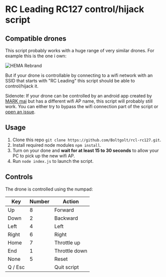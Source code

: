 # RC Leading RC127 control/hijack script
## Compatible drones

This script probably works with a huge range of very similar drones. For example this is the one i own:

![HEMA Rebrand](http://i.imgur.com/qv9uDMw.png)

But if your drone is controllable by connecting to a wifi network with an SSID that starts with "RC Leading" this script should be able to control/hijack it.

Sidenote: If your drone can be controlled by an android app created by [MARK mai](https://play.google.com/store/apps/developer?id=MARK%20mai) but has a different wifi AP name, this script will probably still work. You can either try to bypass the wifi connection part of the script or [open an issue](https://github.com/Boltgolt/rcl-rc127/issues/new).

## Usage

1. Clone this repo `git clone https://github.com/Boltgolt/rcl-rc127.git`.
2. Install required node modules `npm install`.
3. Turn on your done and **wait for at least 15 to 30 seconds** to allow your PC to pick up the new wifi AP.
4. Run `node index.js` to launch the script.

## Controls

The drone is controlled using the numpad:

Key     | Number | Action
------- | ------ | -------------
Up      | 8      | Forward
Down    | 2      | Backward
Left    | 4      | Left
Right   | 6      | Right
Home    | 7      | Throttle up
End     | 1      | Throttle down
None    | 5      | Reset
Q / Esc |        | Quit script
